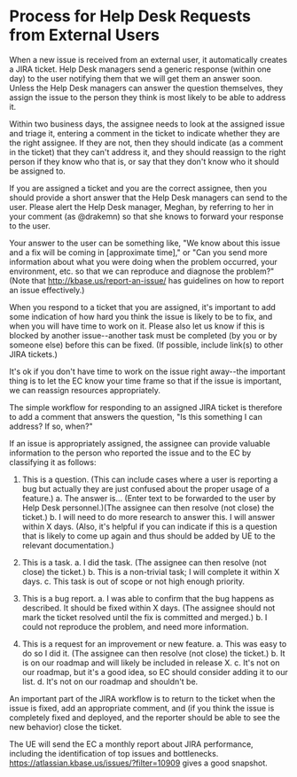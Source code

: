 # Process for Help Desk Requests from External Users

When a new issue is received from an external user, it automatically creates a JIRA ticket.
Help Desk managers send a generic response (within one day) to the user notifying them that we will get them an answer soon.
Unless the Help Desk managers can answer the question themselves, they assign the issue to the person they think is most likely to be able to address it.

Within two business days, the assignee needs to look at the assigned issue and triage it, entering a comment in the ticket to indicate whether they are the right assignee. If they are not, then they should indicate (as a comment in the ticket) that they can't address it, and they should reassign to the right person if they know who that is, or say that they don't know who it should be assigned to.

If you are assigned a ticket and you are the correct assignee, then you should provide a short answer that the Help Desk managers can send to the user. Please alert the Help Desk manager, Meghan, by referring to her in your comment (as @drakemn) so that she knows to forward your response to the user.

Your answer to the user can be something like, "We know about this issue and a fix will be coming in [approximate time]," or "Can you send more information about what you were doing when the problem occurred, your environment, etc. so that we can reproduce and diagnose the problem?" (Note that http://kbase.us/report-an-issue/ has guidelines on how to report an issue effectively.)

When you respond to a ticket that you are assigned, it's important to add some indication of how hard you think the issue is likely to be to fix, and when you will have time to work on it. Please also let us know if this is blocked by another issue--another task must be completed (by you or by someone else) before this can be fixed. (If possible, include link(s) to other JIRA tickets.)

It's ok if you don't have time to work on the issue right away--the important thing is to let the EC know your time frame so that if the issue is important, we can reassign resources appropriately.

The simple workflow for responding to an assigned JIRA ticket is therefore to add a comment that answers the question, "Is this something I can address? If so, when?"

If an issue is appropriately assigned, the assignee can provide valuable information to the person who reported the issue and to the EC by classifying it as follows:

1. This is a question. (This can include cases where a user is reporting a bug but actually they are just confused about the proper usage of a feature.)
  a. The answer is... (Enter text to be forwarded to the user by Help Desk personnel.)(The assignee can then resolve (not close) the ticket.)
  b. I will need to do more research to answer this. I will answer within X days.
    (Also, it's helpful if you can indicate if this is a question that is likely to come up again and thus should be added by UE to the relevant documentation.)
    
2. This is a task.
  a. I did the task. (The assignee can then resolve (not close) the ticket.)
  b. This is a non-trivial task; I will complete it within X days.
  c. This task is out of scope or not high enough priority.
  
3. This is a bug report.
  a. I was able to confirm that the bug happens as described. It should be fixed within X days. (The assignee should not mark the ticket resolved until the fix is committed and merged.)
  b. I could not reproduce the problem, and need more information.

4. This is a request for an improvement or new feature.
  a. This was easy to do so I did it. (The assignee can then resolve (not close) the ticket.)
  b. It is on our roadmap and will likely be included in release X.
  c. It's not on our roadmap, but it's a good idea, so EC should consider adding it to our list.
  d. It's not on our roadmap and shouldn't be.

An important part of the JIRA workflow is to return to the ticket when the issue is fixed, add an appropriate comment, and (if you think the issue is completely fixed and deployed, and the reporter should be able to see the new behavior) close the ticket.

The UE will send the EC a monthly report about JIRA performance, including the identification of top issues and bottlenecks.
https://atlassian.kbase.us/issues/?filter=10909 gives a good snapshot.
